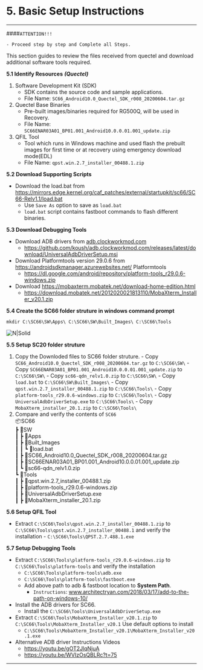 # 5. Basic Setup Instructions

------------
####`ATTENTION!!!`
```warning
- Proceed step by step and Complete all Steps.
```
This section guides to review the files received from quectel and download additional software tools required.

__5.1 Identify Resources__ ___(Quectel)___
   
   1. Software Development Kit (SDK)
      - SDK contains the source code and sample applications.
      - File Name: `SC66_Android10.0_Quectel_SDK_r008_20200604.tar.gz`
   2. Quectel Base Binaries
      - Pre-built images/binaries required for RG500Q, will be used in Recovery.
      - File Name: `SC66ENAR03A01_BP01.001_Android10.0.0.01.001_update.zip`
   3. QFIL Tool
      - Tool which runs in Windows machine and used flash the prebuilt images for first time or at recovery using emergency download mode(EDL)
      - File Name: `qpst.win.2.7_installer_00488.1.zip`

__5.2 Download Supporting Scripts__
  - Download the load.bat from <a href="https://mirrors.edge.kernel.org/caf_patches/external/startupkit/sc66/SC66-Relv1.1/load.bat" target="_blank">https://mirrors.edge.kernel.org/caf_patches/external/startupkit/sc66/SC66-Relv1.1/load.bat</a>
    - Use `Save As` option to save as `load.bat`
    - `load.bat` script contains fastboot commands to flash different binaries.

__5.3 Download Debugging Tools__ 
  - Download ADB drivers from <a href="https://adb.clockworkmod.com/" target="_blank"> adb.clockworkmod.com </a>
    - <a href="https://github.com/koush/adb.clockworkmod.com/releases/latest/download/UniversalAdbDriverSetup.msi" target="_blank">https://github.com/koush/adb.clockworkmod.com/releases/latest/download/UniversalAdbDriverSetup.msi </a>
  - Download Platformtools version 29.0.6 from <a href="https://androidsdkmanager.azurewebsites.net/Platformtools" target="_blank"> https://androidsdkmanager.azurewebsites.net/   Platformtools </a>
    - <a href="https://dl.google.com/android/repository/platform-tools_r29.0.6-windows.zip" target="_blank">https://dl.google.com/android/repository/platform-tools_r29.0.6-windows.zip</a>
  - Download  <a href="https://mobaxterm.mobatek.net/download-home-edition.html" target="_blank">https://mobaxterm.mobatek.net/download-home-edition.html</a>
    - <a href="https://download.mobatek.net/2012020021813110/MobaXterm_Installer_v20.1.zip" target="_blank">https://download.mobatek.net/2012020021813110/MobaXterm_Installer_v20.1.zip</a>

__5.4 Create the SC66 folder struture in windows command prompt__

 ```console
 mkdir C:\SC66\SW\Apps\ C:\SC66\SW\Built_Images\ C:\SC66\Tools
 ```

![N|Solid](../pics/SC66/sc66-file-format.jpg)

__5.5 Setup SC20 folder struture__

   1. Copy the Downloded files to SC66 folder struture. 
    - Copy `SC66_Android10.0_Quectel_SDK_r008_20200604.tar.gz` to `C:\SC66\SW\`
    - Copy `SC66ENAR03A01_BP01.001_Android10.0.0.01.001_update.zip` to `C:\SC66\SW\`
    - Copy `sc66-qdn_relv1.0.zip` to `C:\SC66\SW\`
    - Copy `load.bat` to `C:\SC66\SW\Built_Images\`
    - Copy `qpst.win.2.7_installer_00488.1.zip` to `C:\SC66\Tools\`
    - Copy `platform-tools_r29.0.6-windows.zip` to `C:\SC66\Tools\`
    - Copy `UniversalAdbDriverSetup.exe` to `C:\SC66\Tools\`
    - Copy `MobaXterm_installer_20.1.zip` to `C:\SC66\Tools\`
   2. Compare and verify the contents of `SC66`<br>
    📦SC66<br>
    ┣ 📂SW<br>
    ┃ ┣ 📂Apps<br>
    ┃ ┣ 📂Built&#95;Images<br>
    ┃ ┃ ┗ 📜load.bat<br>
    ┃ ┣ 📜SC66&#95;Android10.0&#95;Quectel&#95;SDK&#95;r008&#95;20200604.tar.gz<br>
    ┃ ┣ 📜SC66ENAR03A01&#95;BP01.001&#95;Android10.0.0.01.001&#95;update.zip<br>
    ┃ ┗ 📜sc66-qdn&#95;relv1.0.zip<br>
    ┗ 📂Tools<br>
    ┃ ┣ 📜qpst.win.2.7&#95;installer&#95;00488.1.zip<br>
    ┃ ┣ 📜platform-tools&#95;r29.0.6-windows.zip<br>
    ┃ ┣ 📜UniversalAdbDriverSetup.exe<br>
    ┃ ┣ 📜MobaXterm&#95;installer&#95;20.1.zip<br>

__5.6 Setup QFIL Tool__
   - Extract `C:\SC66\Tools\qpst.win.2.7_installer_00488.1.zip` to `C:\SC66\Tools\qpst.win.2.7_installer_00488.1` and verify the installation
    - `C:\SC66\Tools\QPST.2.7.488.1.exe`

__5.7 Setup Debugging Tools__
- Extract `C:\SC66\Tools\platform-tools_r29.0.6-windows.zip` to `C:\SC66\Tools\platform-tools` and verify the installation
    - `C:\SC66\Tools\platform-tools\adb.exe`
    - `C:\SC66\Tools\platform-tools\fastboot.exe`
    - Add above path to adb & fastboot location to __System Path__.
        - `Instructions`: <a href="https://www.architectryan.com/2018/03/17/add-to-the-path-on-windows-10/" target="_blank">www.architectryan.com/2018/03/17/add-to-the-path-on-windows-10/</a>
- Install the ADB drivers for SC66.
    - Install the `C:\SC66\Tools\UniversalAdbDriverSetup.exe`
- Extract `C:\SC66\Tools\MobaXterm_Installer_v20.1.zip` to `C:\SC66\Tools\MobaXterm_Installer_v20.1` Use default options to install
    - `C:\SC66\Tools\MobaXterm_Installer_v20.1\MobaXterm_Installer_v20.1.exe`
- Alternative ADB driver Instructions Videos
    - <a href="https://youtu.be/gOT2JlqNjuA" target="_blank">https://youtu.be/gOT2JlqNjuA</a>
    - <a href="https://youtu.be/WVIzOsQBLRc?t=75" target="_blank">https://youtu.be/WVIzOsQBLRc?t=75</a>
  

------------